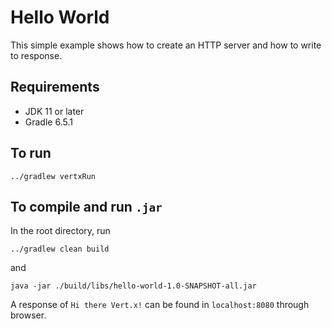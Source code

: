 # Hello World

This simple example shows how to create an HTTP server and how to write to response.

## Requirements
- JDK 11 or later
- Gradle 6.5.1

## To run
```shell script
../gradlew vertxRun
```

## To compile and run `.jar`
In the root directory, run
```shell script
../gradlew clean build
```
and
```shell script
java -jar ./build/libs/hello-world-1.0-SNAPSHOT-all.jar
```

A response of `Hi there Vert.x!` can be found in `localhost:8080` through browser.
